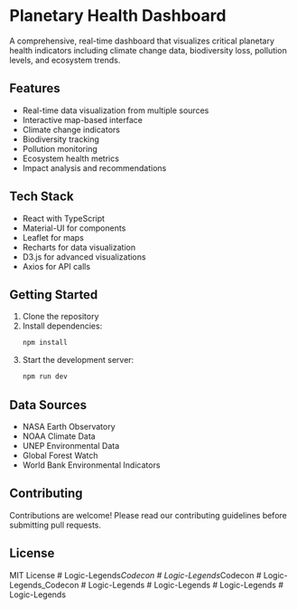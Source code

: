 # Planetary Health Dashboard

A comprehensive, real-time dashboard that visualizes critical planetary health indicators including climate change data, biodiversity loss, pollution levels, and ecosystem trends.

## Features

- Real-time data visualization from multiple sources
- Interactive map-based interface
- Climate change indicators
- Biodiversity tracking
- Pollution monitoring
- Ecosystem health metrics
- Impact analysis and recommendations

## Tech Stack

- React with TypeScript
- Material-UI for components
- Leaflet for maps
- Recharts for data visualization
- D3.js for advanced visualizations
- Axios for API calls

## Getting Started

1. Clone the repository
2. Install dependencies:
   ```bash
   npm install
   ```
3. Start the development server:
   ```bash
   npm run dev
   ```

## Data Sources

- NASA Earth Observatory
- NOAA Climate Data
- UNEP Environmental Data
- Global Forest Watch
- World Bank Environmental Indicators

## Contributing

Contributions are welcome! Please read our contributing guidelines before submitting pull requests.

## License

MIT License
#   L o g i c - L e g e n d s _ C o d e c o n  
 #   L o g i c - L e g e n d s _ C o d e c o n  
 #   L o g i c - L e g e n d s _ C o d e c o n  
 #   L o g i c - L e g e n d s  
 #   L o g i c - L e g e n d s  
 #   L o g i c - L e g e n d s  
 #   L o g i c - L e g e n d s  
 